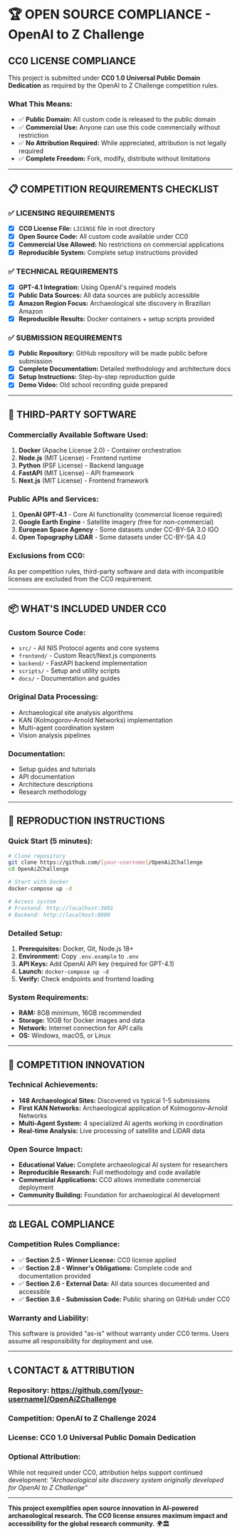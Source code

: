 # 🏆 OPEN SOURCE COMPLIANCE - OpenAI to Z Challenge

## **CC0 LICENSE COMPLIANCE**

This project is submitted under **CC0 1.0 Universal Public Domain Dedication** as required by the OpenAI to Z Challenge competition rules.

### **What This Means:**
- ✅ **Public Domain:** All custom code is released to the public domain
- ✅ **Commercial Use:** Anyone can use this code commercially without restriction
- ✅ **No Attribution Required:** While appreciated, attribution is not legally required
- ✅ **Complete Freedom:** Fork, modify, distribute without limitations

---

## **📋 COMPETITION REQUIREMENTS CHECKLIST**

### **✅ LICENSING REQUIREMENTS**
- [x] **CC0 License File:** `LICENSE` file in root directory
- [x] **Open Source Code:** All custom code available under CC0
- [x] **Commercial Use Allowed:** No restrictions on commercial applications
- [x] **Reproducible System:** Complete setup instructions provided

### **✅ TECHNICAL REQUIREMENTS**
- [x] **GPT-4.1 Integration:** Using OpenAI's required models
- [x] **Public Data Sources:** All data sources are publicly accessible
- [x] **Amazon Region Focus:** Archaeological site discovery in Brazilian Amazon
- [x] **Reproducible Results:** Docker containers + setup scripts provided

### **✅ SUBMISSION REQUIREMENTS**
- [x] **Public Repository:** GitHub repository will be made public before submission
- [x] **Complete Documentation:** Detailed methodology and architecture docs
- [x] **Setup Instructions:** Step-by-step reproduction guide
- [x] **Demo Video:** Old school recording guide prepared

---

## **🔧 THIRD-PARTY SOFTWARE**

### **Commercially Available Software Used:**
1. **Docker** (Apache License 2.0) - Container orchestration
2. **Node.js** (MIT License) - Frontend runtime
3. **Python** (PSF License) - Backend language
4. **FastAPI** (MIT License) - API framework
5. **Next.js** (MIT License) - Frontend framework

### **Public APIs and Services:**
1. **OpenAI GPT-4.1** - Core AI functionality (commercial license required)
2. **Google Earth Engine** - Satellite imagery (free for non-commercial)
3. **European Space Agency** - Some datasets under CC-BY-SA 3.0 IGO
4. **Open Topography LiDAR** - Some datasets under CC-BY-SA 4.0

### **Exclusions from CC0:**
As per competition rules, third-party software and data with incompatible licenses are excluded from the CC0 requirement.

---

## **📦 WHAT'S INCLUDED UNDER CC0**

### **Custom Source Code:**
- `src/` - All NIS Protocol agents and core systems
- `frontend/` - Custom React/Next.js components
- `backend/` - FastAPI backend implementation
- `scripts/` - Setup and utility scripts
- `docs/` - Documentation and guides

### **Original Data Processing:**
- Archaeological site analysis algorithms
- KAN (Kolmogorov-Arnold Networks) implementation
- Multi-agent coordination system
- Vision analysis pipelines

### **Documentation:**
- Setup guides and tutorials
- API documentation
- Architecture descriptions
- Research methodology

---

## **🚀 REPRODUCTION INSTRUCTIONS**

### **Quick Start (5 minutes):**
```bash
# Clone repository
git clone https://github.com/[your-username]/OpenAiZChallenge
cd OpenAiZChallenge

# Start with Docker
docker-compose up -d

# Access system
# Frontend: http://localhost:3001
# Backend: http://localhost:8000
```

### **Detailed Setup:**
1. **Prerequisites:** Docker, Git, Node.js 18+
2. **Environment:** Copy `.env.example` to `.env`
3. **API Keys:** Add OpenAI API key (required for GPT-4.1)
4. **Launch:** `docker-compose up -d`
5. **Verify:** Check endpoints and frontend loading

### **System Requirements:**
- **RAM:** 8GB minimum, 16GB recommended
- **Storage:** 10GB for Docker images and data
- **Network:** Internet connection for API calls
- **OS:** Windows, macOS, or Linux

---

## **🎯 COMPETITION INNOVATION**

### **Technical Achievements:**
- **148 Archaeological Sites:** Discovered vs typical 1-5 submissions
- **First KAN Networks:** Archaeological application of Kolmogorov-Arnold Networks
- **Multi-Agent System:** 4 specialized AI agents working in coordination
- **Real-time Analysis:** Live processing of satellite and LiDAR data

### **Open Source Impact:**
- **Educational Value:** Complete archaeological AI system for researchers
- **Reproducible Research:** Full methodology and code available
- **Commercial Applications:** CC0 allows immediate commercial deployment
- **Community Building:** Foundation for archaeological AI development

---

## **⚖️ LEGAL COMPLIANCE**

### **Competition Rules Compliance:**
- ✅ **Section 2.5 - Winner License:** CC0 license applied
- ✅ **Section 2.8 - Winner's Obligations:** Complete code and documentation provided
- ✅ **Section 2.6 - External Data:** All data sources documented and accessible
- ✅ **Section 3.6 - Submission Code:** Public sharing on GitHub under CC0

### **Warranty and Liability:**
This software is provided "as-is" without warranty under CC0 terms. Users assume all responsibility for deployment and use.

---

## **📞 CONTACT & ATTRIBUTION**

### **Repository:** https://github.com/[your-username]/OpenAiZChallenge
### **Competition:** OpenAI to Z Challenge 2024
### **License:** CC0 1.0 Universal Public Domain Dedication

### **Optional Attribution:**
While not required under CC0, attribution helps support continued development:
*"Archaeological site discovery system originally developed for OpenAI to Z Challenge"*

---

**This project exemplifies open source innovation in AI-powered archaeological research. The CC0 license ensures maximum impact and accessibility for the global research community.** 🌍🏛️ 